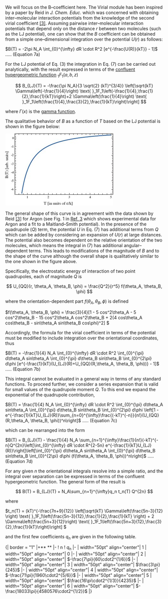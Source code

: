 

We will focus on the B–coefficient here. The Virial module has been inspired by a paper by Reid in *J. Chem. Educ.* which was concerned with obtaining inter–molecular interaction potentials from the knowledge of
the second virial coefficient [[3]](VirialVLE/References#ref3). Assuming pairwise inter–molecular interaction potentials that depend only
on the distance *r* between two molecules (such as the LJ potential), one can show that the *B* coefficient can
be obtained from a simple one–dimensional integration over the potential *U*(*r*) as follows:

$B(T) = -2\pi N_A \int_{0}^{\infty} dR \cdot R^2 [e^{-\frac{U(R)}{kT}} - 1]$    ..... (Equation 7a)



For the LJ potential of Eq. (3) the integration in Eq. (7) can be carried out analytically, with the result expressed in terms of the [confluent hypergeometric function](http://mathworld.wolfram.com/ConfluentHypergeometricFunctionoftheFirstKind.html) $_1F_1(a, b, z)$

$$
B_{LJ}(T) = -\frac{\pi N_A}{3 \sqrt{2} (kT)^{3/4}}  \left[\sqrt{kT} \Gamma\left(-\frac{1}{4}\right) \text{ }_1F_1\left(-\frac{1}{4},\frac{1}{2},\frac{1}{kT}\right)+2 \Gamma\left(\frac{1}{4}\right) \text{ }_1F_1\left(\frac{1}{4},\frac{3}{2},\frac{1}{kT}\right)\right]
$$

where $\Gamma(x)$ is the [gamma function](http://mathworld.wolfram.com/GammaFunction.html). 

The qualitative behavior of *B* as a function of *T* based on the LJ potential is shown in the figure below:

![](<./VLE LJPotential.jpg>)

The general shape of this curve is in agreement with the data shown by Reid [[3]](VirialVLE/References#ref3) for Argon (see Fig. 1 in
[Ref. 3](VirialVLE/References#ref3) which shows experimental data for Argon and a fit to a Maitland–Smith potential).
In the presence of the quadrupole (*Q*) term, the potential *U* in Eq. (7) has additional terms from *Q*
which can be added by considering an expansion of *U*(*r*) at large distances. The potential also becomes
dependent on the relative orientation of the two molecules, which means the integral in (7) has additional
angular–dependent terms. This leads to modifications of the magnitude of *B* and to the shape of the
curve although the overall shape is qualitatively similar to the one shown in the figure above.

Specifically, the electrostatic energy of interaction of two point quadrupoles, each of magnitude *Q* is

$$
U_{QQ}(r, \theta_A, \theta_B, \phi) = \frac{Q^2}{r^5} f(\theta_A, \theta_B, \phi)
$$

where the orientation-dependent part $f(\theta_A, \theta_B, \phi)$ is defined

$f(\theta_A, \theta_B, \phi) = \frac{3}{4}[1 - 5 cos^2\theta_A - 5 cos^2\theta_B - 15 cos^2\theta_A cos^2\theta_B + 2(4 cos\theta_A cos\theta_B - sin\theta_A sin\theta_B cos\phi)^2]
$

Accordingly, the formula for the virial coefficient in terms of the potential must be modified to include integration over the orientational coordinates, thus

$B(T) = -\frac{1}{4} N_A \int_{0}^{\infty} dR \cdot R^2 \int_{0}^{\pi} d\theta_A sin\theta_A \int_{0}^{\pi} d\theta_B sin\theta_B \int_{0}^{2\pi} d\phi [e^{-\frac{1}{kT}(U_{LJ}(R)+U_{QQ}(R,\theta_A, \theta_B, \phi))} - 1]$    ..... (Equation 7b)



This integral cannot be evaluated in a general way in terms of any standard functions.  To proceed further, we consider a series expansion that is valid for small values of the quadrupole moment *Q*.  To this end we expand the exponential of the quadrupole contribution,

$B(T) = \frac{1}{4} N_A \int_{0}^{\infty} dR \cdot R^2 \int_{0}^{\pi} d\theta_A sin\theta_A \int_{0}^{\pi} d\theta_B sin\theta_B \int_{0}^{2\pi} d\phi \left[1 - e^{-\frac{1}{kT}U_{LJ}(R)}\sum_{n=0}^{\infty}\frac{(-kT)^{-n}}{n!}(U_{QQ}(R,\theta_A, \theta_B, \phi))^n\right]$    ..... (Equation 7c)



which can be rearranged into the form

$B(T) = B_{LJ}(T) - \frac{1}{4} N_A \sum_{n=1}^{\infty}\frac{1}{n!}(-kT)^{-n}Q^{2n}\left[\int_{0}^{\infty} dR \cdot R^{2-5n} e^{-\frac{1}{kT}U_{LJ}(R)}\right]\left[\int_{0}^{\pi} d\theta_A sin\theta_A \int_{0}^{\pi} d\theta_B sin\theta_B \int_{0}^{2\pi} d\phi (f(\theta_A, \theta_B, \phi))^n\right]$    ..... (Equation 7d)



For any given *n* the orientational integrals resolve into a simple ratio, and the integral over separation can be expressed in terms of the confluent hypergeometric function.  The general form of the result is

$$
B(T) = B_{LJ}(T) + N_A\sum_{n=1}^{\infty}q_n t_n(T) Q^{2n}
$$

where

$t_n(T) = (kT)^{-\frac{7n+9}{12}} \left[\sqrt{kT} \Gamma\left(\frac{5n-3}{12} \right) \text{ }_1F_1\left(\frac{5n-3}{12},\frac{1}{2},\frac{1}{kT} \right) + 2 \Gamma\left(\frac{5n+3}{12}\right) \text{ }_1F_1\left(\frac{5n+3}{12},\frac{3}{2},\frac{1}{kT}\right)\right]
$

and the first few coefficients *q*<sub>n</sub> are given in the following table.

{| border = "1"
|+** **
|-
! n
! *q*<sub>n</sub>
|-
| width="50pt" align="center"| 1 
| width="50pt" align="center"| $0$
|-
| width="50pt" align="center"| 2 
| width="50pt" align="center"| $-\frac{7\pi}{60\cdot2^{1/6}}$
|-
| width="50pt" align="center"| 3
| width="50pt" align="center"| $\frac{3\pi}{245}$
|-
| width="50pt" align="center"| 4 
| width="50pt" align="center"| $-\frac{71\pi}{1960\cdot2^{5/6}}$
|-
| width="50pt" align="center"| 5 
| width="50pt" align="center"| $\frac{16\pi\cdot2^{1/3}}{4235}$
|-
| width="50pt" align="center"| 6 
| width="50pt" align="center"| $-\frac{18033\pi}{4580576\cdot2^{1/2}}$
|}